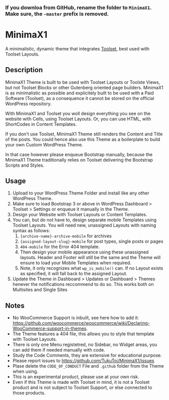 ### If you downloa from GitHub, rename the folder to `MinimaX1`. Make sure, the `-master` prefix is removed.

# MinimaX1

A minimalistic, dynamic theme that integrates [Toolset](https://toolset.com/), best used with Toolset Layouts.

## Description

MinimaX1 Theme is built to be used with Toolset Layouts or Toolste Views, but not Toolset Blocks or other Gutenberg oriented page builders.
MinimaX1 is as minimalistic as possible and explicitely built to be used with a Paid Software (Toolset), as a consequence it cannot be stored on the official WordPress repository.

With MinimaX1 and Toolset you woll design everything you see on the website with Cells, using Toolset Layouts.
Or, you can use HTML, with ShortCodes in Content Templates.

If you don't use Toolset, MinimaX1 Theme still renders the Content and Title of the posts.
You could hence also use this Theme as a boilerplate to build your own Custom WordPress Theme.

In that case however please enqueue Bootstrap manually, because the MinimaX1 Theme traditionally relies on Toolset delivering the Bootstrap Scripts and Styles.

## Usage

1. Upload to your WordPress Theme Folder and install like any other WordPress Theme.
2. Make sure to load Bootstrap 3 or above in WordPress Dashboard > Toolset > Settings or enqueue it manually in the Theme. 
3. Design your Website with Toolset Layouts or Content Templates.
4. You can, but do not have to, design separate mobile Templates using Toolset Layouts. You will need new, unassigned Layouts with naming syntax as follows: 
    1. `{archive-name}-archive-mobile` for archives 
    2. `{assigned-layout-slug}-mobile` for post types, single posts or pages  
    3. `404-mobile` for the Error 404 template. 
    4. Then design your mobile appearance using these unassigned layouts. Header and Footer will still be the same and the Theme will ensure to load your Mobile Templates when required. 
    5. Note, it only recognizes what `wp_is_mobile()` can. If no Layout exists as specified, it will fall back to the assigned Layout.
5. Update the Theme in Dashboard > Updates or Dashboard > Themes henever the notifications reccommend to do so. This works both on Multisites and Single Sites

## Notes

- No WooCommerce Support is inbuilt, see here how to add it: https://github.com/woocommerce/woocommerce/wiki/Declaring-WooCommerce-support-in-themes.
- The Theme features a 404 file, this allows you to style that template with Toolset Layouts.
- There is only one Menu registetred, no Sidebar, no Widget areas, you can add them if needed manually with code.
- Study the Code Comments, they are extensive for educational purpose.
- Please report issues to https://github.com/TukuToi/MinimaX1/issues
- Plase delete the `CODE_OF_CONDUCT` File and `.github` folder from the Theme when using.
- This is an experimental product, please use at your own risk.
- Even if this Theme is made with Toolset in mind, it is not a Toolset product and is not subject to Toolset Support, or else connected to those products. 
